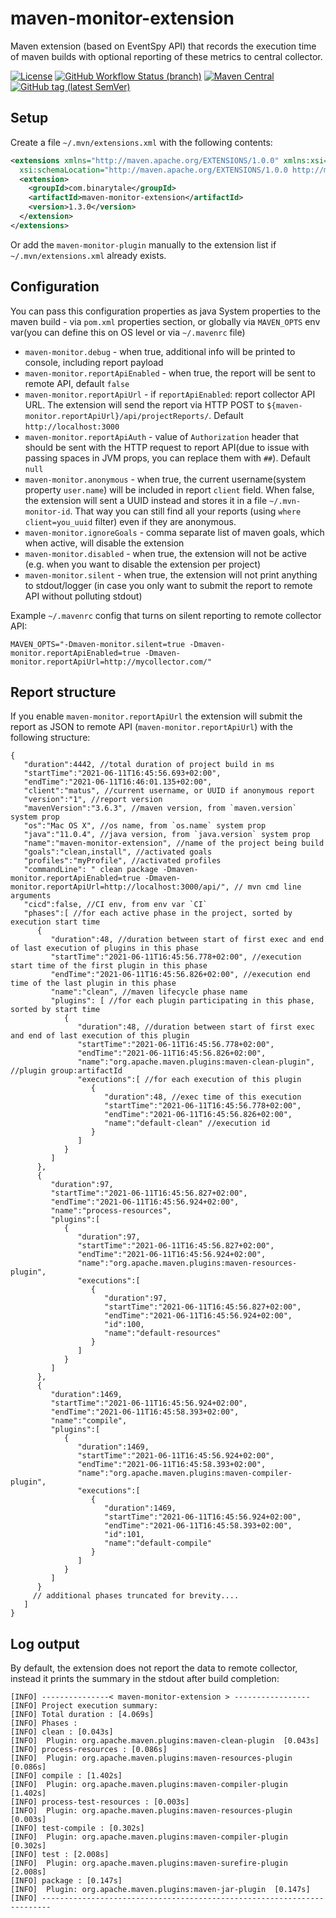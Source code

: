 # maven-monitor-extension

Maven extension (based on EventSpy API) that records the execution time of maven builds with optional reporting of these metrics to central collector.

[![License](https://img.shields.io/github/license/yntelectual/maven-monitor-extension?style=for-the-badge&logo=MIT)](https://opensource.org/licenses/MIT)
[![GitHub Workflow Status (branch)](https://img.shields.io/github/workflow/status/yntelectual/maven-monitor-extension/Maven%20Package/main?logo=github&style=for-the-badge)](https://github.com/yntelectual/maven-monitor-extension/actions?query=workflow%3Aci)
[![Maven Central](https://img.shields.io/maven-central/v/com.binarytale/maven-monitor-extension?logo=java&style=for-the-badge)](https://maven-badges.herokuapp.com/maven-central/com.binarytale/maven-monitor-extension)
[![GitHub tag (latest SemVer)](https://img.shields.io/github/v/tag/yntelectual/maven-monitor-extension?logo=github&style=for-the-badge)](https://github.com/lorislab/yntelectual/maven-monitor-extension/releases/latest)


## Setup

Create a file `~/.mvn/extensions.xml` with the following contents:
```xml
<extensions xmlns="http://maven.apache.org/EXTENSIONS/1.0.0" xmlns:xsi="http://www.w3.org/2001/XMLSchema-instance"
  xsi:schemaLocation="http://maven.apache.org/EXTENSIONS/1.0.0 http://maven.apache.org/xsd/core-extensions-1.0.0.xsd">
  <extension>
    <groupId>com.binarytale</groupId>
    <artifactId>maven-monitor-extension</artifactId>
    <version>1.3.0</version>
  </extension>
</extensions>
```
Or add the `maven-monitor-plugin` manually to the extension list if `~/.mvn/extensions.xml` already exists.

## Configuration

You can pass this configuration properties as java System properties to the maven build - via `pom.xml` properties section, or globally via `MAVEN_OPTS` env var(you can define this on OS level or via `~/.mavenrc` file)

* `maven-monitor.debug` - when true, additional info will be printed to console, including report payload
* `maven-monitor.reportApiEnabled` - when true, the report will be sent to remote API, default `false`
* `maven-monitor.reportApiUrl` - if `reportApiEnabled`: report collector API URL. The extension will send the report via HTTP POST to `${maven-monitor.reportApiUrl}/api/projectReports/`. Default  `http://localhost:3000`
* `maven-monitor.reportApiAuth` - value of `Authorization` header that should be sent with the HTTP request to report API(due to issue with passing spaces in JVM props, you can replace them with `##`). Default  `null`
* `maven-monitor.anonymous` - when true, the current username(system property `user.name`) will be included in report `client` field. When false, the extension will sent a UUID instead and stores it in a file `~/.mvn-monitor-id`. That way you can still find all your reports (using `where client=you_uuid` filter) even if they are anonymous.
* `maven-monitor.ignoreGoals` - comma separate list of maven goals, which when active, will disable the extension
* `maven-monitor.disabled` - when true, the extension will not be active (e.g. when you want to disable the extension per project)
* `maven-monitor.silent` - when true, the extension will not print anything to stdout/logger (in case you only want to submit the report to remote API without polluting stdout)

Example `~/.mavenrc` config that turns on silent reporting to remote collector API:

```
MAVEN_OPTS="-Dmaven-monitor.silent=true -Dmaven-monitor.reportApiEnabled=true -Dmaven-monitor.reportApiUrl=http://mycollector.com/"
```

## Report structure

If you enable `maven-monitor.reportApiUrl` the extension will submit the report as JSON to remote API (`maven-monitor.reportApiUrl`) with the following structure:

```json5
{
   "duration":4442, //total duration of project build in ms
   "startTime":"2021-06-11T16:45:56.693+02:00",
   "endTime":"2021-06-11T16:46:01.135+02:00",
   "client":"matus", //current username, or UUID if anonymous report 
   "version":"1", //report version
   "mavenVersion":"3.6.3", //maven version, from `maven.version` system prop
   "os":"Mac OS X", //os name, from `os.name` system prop
   "java":"11.0.4", //java version, from `java.version` system prop
   "name":"maven-monitor-extension", //name of the project being build
   "goals":"clean,install", //activated goals
   "profiles":"myProfile", //activated profiles
   "commandLine": " clean package -Dmaven-monitor.reportApiEnabled=true -Dmaven-monitor.reportApiUrl=http://localhost:3000/api/", // mvn cmd line arguments
   "cicd":false, //CI env, from env var `CI`
   "phases":[ //for each active phase in the project, sorted by execution start time
      {
         "duration":48, //duration between start of first exec and end of last execution of plugins in this phase
         "startTime":"2021-06-11T16:45:56.778+02:00", //execution start time of the first plugin in this phase
         "endTime":"2021-06-11T16:45:56.826+02:00", //execution end time of the last plugin in this phase
         "name":"clean", //maven lifecycle phase name
         "plugins": [ //for each plugin participating in this phase, sorted by start time
            {
               "duration":48, //duration between start of first exec and end of last execution of this plugin
               "startTime":"2021-06-11T16:45:56.778+02:00",
               "endTime":"2021-06-11T16:45:56.826+02:00",
               "name":"org.apache.maven.plugins:maven-clean-plugin", //plugin group:artifactId
               "executions":[ //for each execution of this plugin
                  {
                     "duration":48, //exec time of this execution
                     "startTime":"2021-06-11T16:45:56.778+02:00",
                     "endTime":"2021-06-11T16:45:56.826+02:00",
                     "name":"default-clean" //execution id
                  }
               ]
            }
         ]
      },
      {
         "duration":97,
         "startTime":"2021-06-11T16:45:56.827+02:00",
         "endTime":"2021-06-11T16:45:56.924+02:00",
         "name":"process-resources",
         "plugins":[
            {
               "duration":97,
               "startTime":"2021-06-11T16:45:56.827+02:00",
               "endTime":"2021-06-11T16:45:56.924+02:00",
               "name":"org.apache.maven.plugins:maven-resources-plugin",
               "executions":[
                  {
                     "duration":97,
                     "startTime":"2021-06-11T16:45:56.827+02:00",
                     "endTime":"2021-06-11T16:45:56.924+02:00",
                     "id":100,
                     "name":"default-resources"
                  }
               ]
            }
         ]
      },
      {
         "duration":1469,
         "startTime":"2021-06-11T16:45:56.924+02:00",
         "endTime":"2021-06-11T16:45:58.393+02:00",
         "name":"compile",
         "plugins":[
            {
               "duration":1469,
               "startTime":"2021-06-11T16:45:56.924+02:00",
               "endTime":"2021-06-11T16:45:58.393+02:00",
               "name":"org.apache.maven.plugins:maven-compiler-plugin",
               "executions":[
                  {
                     "duration":1469,
                     "startTime":"2021-06-11T16:45:56.924+02:00",
                     "endTime":"2021-06-11T16:45:58.393+02:00",
                     "id":101,
                     "name":"default-compile"
                  }
               ]
            }
         ]
      }
     // additional phases truncated for brevity....
   ]
}
```

## Log output

By default, the extension does not report the data to remote collector, instead it prints the summary in the stdout after build completion:

```
[INFO] ---------------< maven-monitor-extension > -----------------
[INFO] Project execution summary:
[INFO] Total duration : [4.069s]
[INFO] Phases :
[INFO] clean : [0.043s]
[INFO]  Plugin: org.apache.maven.plugins:maven-clean-plugin  [0.043s]
[INFO] process-resources : [0.086s]
[INFO]  Plugin: org.apache.maven.plugins:maven-resources-plugin  [0.086s]
[INFO] compile : [1.402s]
[INFO]  Plugin: org.apache.maven.plugins:maven-compiler-plugin  [1.402s]
[INFO] process-test-resources : [0.003s]
[INFO]  Plugin: org.apache.maven.plugins:maven-resources-plugin  [0.003s]
[INFO] test-compile : [0.302s]
[INFO]  Plugin: org.apache.maven.plugins:maven-compiler-plugin  [0.302s]
[INFO] test : [2.008s]
[INFO]  Plugin: org.apache.maven.plugins:maven-surefire-plugin  [2.008s]
[INFO] package : [0.147s]
[INFO]  Plugin: org.apache.maven.plugins:maven-jar-plugin  [0.147s]
[INFO] ------------------------------------------------------------------------
```